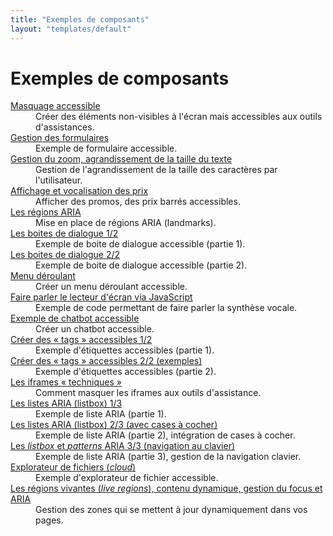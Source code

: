 ```yaml
---
title: "Exemples de composants"
layout: "templates/default"
---
```


# Exemples de composants

<dl>
    <dt><a href="masquage-accessible/">Masquage accessible</a></dt>
    <dd>Créer des éléments non-visibles à l'écran mais accessibles aux outils d'assistances.</dd>
    <dt><a href="formulaires/">Gestion des formulaires</a><dt>
    <dd>Exemple de formulaire accessible.</dd>
    <dt><a href="zoom/">Gestion du zoom, agrandissement de la taille du texte</a><dt>
    <dd>Gestion de l'agrandissement de la taille des caractères par l'utilisateur.</dd>
    <dt><a href="vocalisation-des-prix/">Affichage et vocalisation des prix</a><dt>
    <dd>Afficher des promos, des prix barrés accessibles.</dd>
    <dt><a href="landmarks-aria/">Les régions ARIA</a><dt>
    <dd>Mise en place de régions ARIA (<span lang="en">landmarks</span>).</dd>
    <dt><a href="boites-de-dialogue/1/">Les boites de dialogue 1/2</a><dt>
    <dd>Exemple de boite de dialogue accessible (partie 1).</dd>
    <dt><a href="boites-de-dialogue/2/">Les boites de dialogue 2/2</a><dt>
    <dd>Exemple de boite de dialogue accessible (partie 2).</dd>
    <dt><a href="menu-deroulant/">Menu déroulant</a><dt>
    <dd>Créer un menu déroulant accessible.</dd>
    <dt><a href="faire-parler-le-lecteur-d-ecran/">Faire parler le lecteur d'écran via JavaScript</a><dt>
    <dd>Exemple de code permettant de faire parler la synthèse vocale.</dd>
    <dt><a href="bonnes-pratiques-pour-un-chatbot/">Exemple de chatbot accessible</a><dt>
    <dd>Créer un chatbot accessible.</dd>
    <dt><a href="tags/">Créer des «&nbsp;tags&nbsp;» accessibles 1/2</a><dt>
    <dd>Exemple d'étiquettes accessibles (partie 1).</dd>
    <dt><a href="tags/2/">Créer des «&nbsp;tags&nbsp;» accessibles 2/2 (exemples)</a><dt>
    <dd>Exemple d'étiquettes accessibles (partie 2).</dd>
    <dt><a href="iframes-techniques/">Les <span lang="en">iframes</span> «&nbsp;techniques&nbsp;»</a><dt>
    <dd>Comment masquer les <span lang="en">iframes</span> aux outils d'assistance.</dd>
    <dt><a href="listbox/">Les listes <abbr>ARIA</abbr> (listbox) 1/3</a><dt>
    <dd>Exemple de liste ARIA (partie 1).</dd>
    <dt><a href="listbox-avec-cases-a-cocher/">Les listes <abbr>ARIA</abbr> (listbox) 2/3 (avec cases à cocher)</a><dt>
    <dd>Exemple de liste ARIA (partie 2), intégration de cases à cocher.</dd>
    <dt><a href="listbox-et-navigation-clavier/">Les <i lang="en">listbox</i> et <i lang="en">patterns</i> <abbr>ARIA</abbr> 3/3 (navigation au clavier)</a><dt>
    <dd>Exemple de liste ARIA (partie 3), gestion de la navigation clavier.</dd>
    <dt><a href="explorateur-de-fichiers/">Explorateur de fichiers (<i lang="en">cloud</i>)</a><dt>
    <dd>Exemple d'explorateur de fichier accessible.</dd>
    <dt><a href="gestion-dynamique-du-focus/">Les régions vivantes (<i lang="en">live regions</i>), contenu dynamique, gestion du focus et <abbr>ARIA</abbr></a></dt>
    <dd>Gestion des zones qui se mettent à jour dynamiquement dans vos pages.</dd>
</dl>
